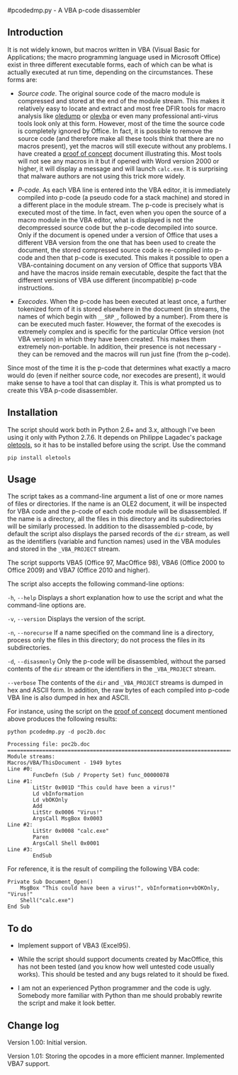 #pcodedmp.py - A VBA p-code disassembler

## Introduction

It is not widely known, but macros written in VBA (Visual Basic for Applications; the macro programming language used in Microsoft Office) exist in three different executable forms, each of which can be what is actually executed at run time, depending on the circumstances. These forms are:

- _Source code_. The original source code of the macro module is compressed and stored at the end of the module stream. This makes it relatively easy to locate and extract and most free DFIR tools for macro analysis like [oledump](https://blog.didierstevens.com/programs/oledump-py/) or [olevba](http://www.decalage.info/python/olevba) or even many professional anti-virus tools look only at this form. However, most of the time the source code is completely ignored by Office. In fact, it is possible to remove the source code (and therefore make all these tools think that there are no macros present), yet the macros will still execute without any problems. I have created a [proof of concept](http://bontchev.my.contact.bg/poc2b.doc) document illustrating this. Most tools will not see any macros in it but if opened with Word version 2000 or higher, it will display a message and will launch `calc.exe`. It is surprising that malware authors are not using this trick more widely.

- _P-code_. As each VBA line is entered into the VBA editor, it is immediately compiled into p-code (a pseudo code for a stack machine) and stored in a different place in the module stream. The p-code is precisely what is executed most of the time. In fact, even when you open the source of a macro module in the VBA editor, what is displayed is not the decompressed source code but the p-code decompiled into source. Only if the document is opened under a version of Office that uses a different VBA version from the one that has been used to create the document, the stored compressed source code is re-compiled into p-code and then that p-code is executed. This makes it possible to open a VBA-containing document on any version of Office that supports VBA and have the macros inside remain executable, despite the fact that the different versions of VBA use different (incompatible) p-code instructions.

- _Execodes_. When the p-code has been executed at least once, a further tokenized form of it is stored elsewhere in the document (in streams, the names of which begin with `__SRP_`, followed by a number). From there is can be executed much faster. However, the format of the execodes is extremely complex and is specific for the particular Office version (not VBA version) in which they have been created. This makes them extremely non-portable. In addition, their presence is not necessary - they can be removed and the macros will run just fine (from the p-code).

Since most of the time it is the p-code that determines what exactly a macro would do (even if neither source code, nor execodes are present), it would make sense to have a tool that can display it. This is what prompted us to create this VBA p-code disassembler.

## Installation

The script should work both in Python 2.6+ and 3.x, although I've been using it only with Python 2.7.6. It depends on Philippe Lagadec's package [oletools](https://github.com/decalage2/oletools), so it has to be installed before using the script. Use the command

	pip install oletools

## Usage

The script takes as a command-line argument a list of one or more names of files or directories. If the name is an OLE2 document, it will be inspected for VBA code and the p-code of each code module will be disassembled. If the name is a directory, all the files in this directory and its subdirectories will be similarly processed. In addition to the disassembled p-code, by default the script also displays the parsed records of the `dir` stream, as well as the identifiers (variable and function names) used in the VBA modules and stored in the `_VBA_PROJECT` stream.

The script supports VBA5 (Office 97, MacOffice 98), VBA6 (Office 2000 to Office 2009) and VBA7 (Office 2010 and higher).

The script also accepts the following command-line options:

`-h`, `--help`	Displays a short explanation how to use the script and what the command-line options are.

`-v`, `--version`	Displays the version of the script.

`-n`, `--norecurse` If a name specified on the command line is a directory, process only the files in this directory; do not process the files in its subdirectories.

`-d`, `--disasmonly`	Only the p-code will be disassembled, without the parsed contents of the `dir` stream or the identifiers in the `_VBA_PROJECT` stream.

`--verbose`	The contents of the `dir` and `_VBA_PROJECT` streams is dumped in hex and ASCII form. In addition, the raw bytes of each compiled into p-code VBA line is also dumped in hex and ASCII.

For instance, using the script on the [proof of concept](http://bontchev.my.contact.bg/poc2b.doc) document mentioned above produces the following results:

	python pcodedmp.py -d poc2b.doc

	Processing file: poc2b.doc
	===============================================================================
	Module streams:
	Macros/VBA/ThisDocument - 1949 bytes
	Line #0:
	        FuncDefn (Sub / Property Set) func_00000078
	Line #1:
	        LitStr 0x001D "This could have been a virus!"
	        Ld vbInformation
	        Ld vbOKOnly
	        Add
	        LitStr 0x0006 "Virus!"
	        ArgsCall MsgBox 0x0003
	Line #2:
	        LitStr 0x0008 "calc.exe"
	        Paren
	        ArgsCall Shell 0x0001
	Line #3:
	        EndSub

For reference, it is the result of compiling the following VBA code:

	Private Sub Document_Open()
	    MsgBox "This could have been a virus!", vbInformation+vbOKOnly, "Virus!"
	    Shell("calc.exe")
	End Sub

## To do

- Implement support of VBA3 (Excel95).

- While the script should support documents created by MacOffice, this has not been tested (and you know how well untested code usually works). This should be tested and any bugs related to it should be fixed.

- I am not an experienced Python programmer and the code is ugly. Somebody more familiar with Python than me should probably rewrite the script and make it look better.

## Change log

Version 1.00:	Initial version.

Version 1.01:	Storing the opcodes in a more efficient manner. Implemented VBA7 support.
